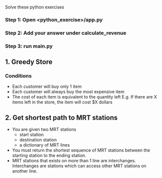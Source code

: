 Solve these python exercises


### Step 1: Open <python_exercise>/app.py
### Step 2: Add your answer under calculate_revenue
### Step 3: run main.py

## 1. Greedy Store
### Conditions
- Each customer will buy only 1 item
- Each customer will always buy the most expensive item
- The cost of each item is equivalent to the quantity left E.g. If there are X items left in the store, the item will cost $X dollars


## 2. Get shortest path to MRT stations
- You are given two MRT stations   
  - start station 
  - destination station
  - a dictionary of MRT lines 
- You must return the shortest sequence of MRT stations between the starting station to the ending station.
- MRT stations that exists on more than 1 line are interchanges. Interchanges are stations which can access other MRT stations on another line.